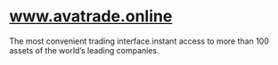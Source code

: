 # www.avatrade.online
The most convenient trading interface.instant access to more than 100 assets of the world’s leading companies.
